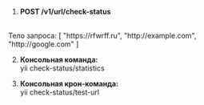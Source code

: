 1. <b>POST /v1/url/check-status</b>
<br>
Тело запроса:
   [
   "https://rfwrff.ru",
   "http://example.com",
   "http://google.com"
   ]
   
2. <b>Консольная команда: </b><br>
   yii check-status/statistics

3. <b>Консольная крон-команда:</b> <br>
   yii check-status/test-url